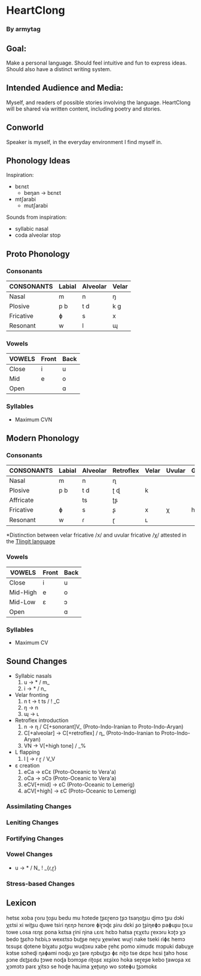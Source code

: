 # HeartClong

### By armytag

## Goal:

Make a personal language.  Should feel intuitive and fun to express ideas.  Should also have a distinct writing system.

## Intended Audience and Media:

Myself, and readers of possible stories involving the language.  HeartClong will be shared via written content, including poetry and stories.

## Conworld

Speaker is myself, in the everyday environment I find myself in.

## Phonology Ideas

Inspiration:
- bɛnɛt
    - beŋan → bɛnɛt
- mtʃarabi
    - mutʃarabi

Sounds from inspiration:
- syllabic nasal
- coda alveolar stop

## Proto Phonology

### Consonants

| CONSONANTS | Labial | Alveolar | Velar |
|---         |---     |---       |---    |
| Nasal      | m      | n        | ŋ     |
| Plosive    | p b    | t d      | k g   |
| Fricative  | ɸ      | s        | x     |
| Resonant   | w      | l        | ɰ     |

### Vowels

| VOWELS | Front | Back |
|---     |---    |---   |
| Close  | i     | u    |
| Mid    | e     | o    |
| Open   |       | ɑ    |

### Syllables

- Maximum CVN

## Modern Phonology

### Consonants

| CONSONANTS | Labial | Alveolar | Retroflex | Velar | Uvular | Glottal |
|---         |---     |---       |---        |---    |---     |---      |
| Nasal      | m      | n        | ɳ         |       |        |         |
| Plosive    | p b    | t d      | ʈ ɖ       | k     |        |         |
| Affricate  |        | ts       | ʈʂ        |       |        |         |
| Fricative  | ɸ      | s        | ʂ         | x     | χ      | h       |
| Resonant   | w      | ɾ        | ɽ         | ʟ     |        |         |

*Distinction between velar fricative /x/ and uvular fricative /χ/ attested in the [Tlingit language](https://en.wikipedia.org/wiki/Tlingit_language#Consonants)

### Vowels

| VOWELS   | Front | Back |
|---       |---    |---   |
| Close    | i     | u    |
| Mid-High | e     | o    |
| Mid-Low  | ɛ     | ɔ    |
| Open     |       | ɑ    |

### Syllables

- Maximum CV

## Sound Changes

- Syllabic nasals
    1. u → \* / m\_
    1. i → \* / n\_
- Velar fronting
    1. n t → t ts / ! \_C
    1. ŋ → n
    1. ɰ → ʟ
- Retroflex introduction
    1. n → ɳ / C[+sonorant]V\_ (Proto-Indo-Iranian to Proto-Indo-Aryan)
    1. C[+alveolar] → C[+retroflex] / ɳ\_ (Proto-Indo-Iranian to Proto-Indo-Aryan)
    1. VN → V[+high tone] / \_%
- L flapping
    1. l ɭ → ɾ ɽ / V\_V
- ɛ creation
    1. eCa → ɛCɛ (Proto-Oceanic to Vera'a)
    1. oCa → ɔCɔ (Proto-Oceanic to Vera'a)
    1. eCV[+mid] → ɛC (Proto-Oceanic to Lemerig)
    1. aCV[+high] → ɛC (Proto-Oceanic to Lemerig)


### Assimilating Changes

### Leniting Changes

### Fortifying Changes

### Vowel Changes

- u → \* / N\_ ! \_{ɾ,ɽ}

### Stress-based Changes

## Lexicon

hetsɛ
xoba
ɽoɾu
ʈoʂu
bedu
mu
hɔtede
ʈʂɛɽenɔ
ʈʂɔ
tsaɳoʈʂu
ɖimɔ
ʈʂu
dɔki
χɛtsi
xi
wiʈʂu
ɖuwe
tsiɾi
ɳɛɳɔ
hɛnɔɾe
ɸiɽɔɖɛ
ʂiɾu
dɛki
ʂo
ʈʂiɳeɸɔ
paɸuʂu
ʈoʟu
towe
ʟosa
ɾɛɳɛ
pona
kɛtsa
ɽini
ɳina
ʟɛɾɛ
hɛbɔ
hatsa
ɽɛχɛtu
ɽexɔɾu
kɔʈɔ
χɔ
bedo
ʈʂɛhɔ
hɛbiʟɔ
wexɛtsɔ
buʈʂe
neɽu
χewiwɛ
wuɽi
nake
tseki
ɾiɸɛ
hemɔ
tɛsuʂɛ
ɖotene
biχatu
ʂoʈʂu
wuɖɔxu
xabe
ɽehɛ
pomo
ximudɛ
mɔpuki
dabuχe
kɔtse
sɔheɖi
ɳaɸami
noɖu
χo
ʈaɾe
ɳɔbuʈʂɔ
ɸɛ
niʈo
tse
dɛpɛ
hɛsi
ʈahɔ
hosɛ
ʂɔne
dɛʈʂɛdu
ʈɔwe
noɖa
bɔmɔʂe
ɾiʈoʂɛ
xɛʂixo
hoka
seɽeʂe
kebo
ʈawoʂa
xɛ
χɔmɔtɔ
paɾɛ
χitsɔ
se
hoɖe
haʟima
χeʈuɳo
wo
sɔteɸu
ʈʂɔmokɛ
